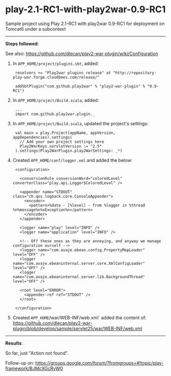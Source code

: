 play-2.1-RC1-with-play2war-0.9-RC1
==================================

Sample project using Play 2.1-RC1 with play2war 0.9-RC1 for deployment on Tomcat6 under a subcontext

----
**Steps followed**:

See also: https://github.com/dlecan/play2-war-plugin/wiki/Configuration
 
 
1. In `APP_HOME/project/plugins.sbt`, added:
            
        resolvers += "Play2war plugins release" at "http://repository-play-war.forge.cloudbees.com/release/"
    
        addSbtPlugin("com.github.play2war" % "play2-war-plugin" % "0.9-RC1")

 
2. In `APP_HOME/project/Build.scala`, added:


        ...
        import com.github.play2war.plugin._


3. In `APP_HOME/project/Build.scala`, updated the project's settings:


        val main = play.Project(appName, appVersion, appDependencies).settings(
          // Add your own project settings here  
          Play2WarKeys.servletVersion := "2.5"    
        ).settings(Play2WarPlugin.play2WarSettings: _*)


4. Created `APP_HOME/conf/logger.xml` and added the below:

		<configuration>
        
          <conversionRule conversionWord="coloredLevel" converterClass="play.api.Logger$ColoredLevel" />
        
          <appender name="STDOUT" class="ch.qos.logback.core.ConsoleAppender">
            <encoder>
              <pattern>%date - [%level] - from %logger in %thread %n%message%n%xException%n</pattern>
            </encoder>
          </appender>
        
          <logger name="play" level="INFO" />
          <logger name="application" level="INFO" />
        
          <!-- Off these ones as they are annoying, and anyway we manage configuration ourself -->
          <logger name="com.avaje.ebean.config.PropertyMapLoader" level="OFF" />
          <logger name="com.avaje.ebeaninternal.server.core.XmlConfigLoader" level="OFF" />
          <logger name="com.avaje.ebeaninternal.server.lib.BackgroundThread" level="OFF" />
        
          <root level="ERROR">
            <appender-ref ref="STDOUT" />
          </root>
        
        </configuration>


5. Created `APP_HOME`/war/WEB-INF/web.xml` added the content of:
https://github.com/dlecan/play2-war-plugin/blob/develop/sample/servlet25/war/WEB-INF/web.xml
 
----
**Results**:

So far, just "Action not found".

Follow-up on: https://groups.google.com/forum/?fromgroups=#!topic/play-framework/BJMcXGcRvW0 